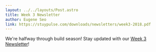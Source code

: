 ```yaml
---
layout: ../../layouts/Post.astro
title: Week 3 Newsletter
author: Eugene Seo
link: https://stuypulse.com/downloads/newsletters/week3-2018.pdf
---
```

We're halfway through build season!
Stay updated with our [Week 3 Newsletter](/downloads/newsletters/week3-2018.pdf)!
